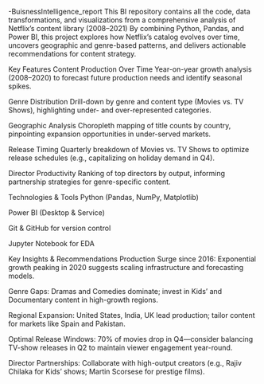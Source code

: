 -BuisnessIntelligence_report
This BI repository contains all the code, data transformations, and visualizations from a comprehensive analysis of Netflix’s content library (2008–2021)
By combining Python, Pandas, and Power BI, this project explores how Netflix’s catalog evolves over time, uncovers geographic and genre-based patterns, and delivers actionable recommendations for content strategy.

 Key Features
Content Production Over Time
Year-on-year growth analysis (2008–2020) to forecast future production needs and identify seasonal spikes.

Genre Distribution
Drill-down by genre and content type (Movies vs. TV Shows), highlighting under- and over-represented categories.

Geographic Analysis
Choropleth mapping of title counts by country, pinpointing expansion opportunities in under-served markets.

Release Timing
Quarterly breakdown of Movies vs. TV Shows to optimize release schedules (e.g., capitalizing on holiday demand in Q4).

Director Productivity
Ranking of top directors by output, informing partnership strategies for genre-specific content.

Technologies & Tools
Python (Pandas, NumPy, Matplotlib)

Power BI (Desktop & Service)

Git & GitHub for version control

Jupyter Notebook for EDA

Key Insights & Recommendations
Production Surge since 2016: Exponential growth peaking in 2020 suggests scaling infrastructure and forecasting models.

Genre Gaps: Dramas and Comedies dominate; invest in Kids’ and Documentary content in high-growth regions.

Regional Expansion: United States, India, UK lead production; tailor content for markets like Spain and Pakistan.

Optimal Release Windows: 70% of movies drop in Q4—consider balancing TV-show releases in Q2 to maintain viewer engagement year-round.

Director Partnerships: Collaborate with high-output creators (e.g., Rajiv Chilaka for Kids’ shows; Martin Scorsese for prestige films).
